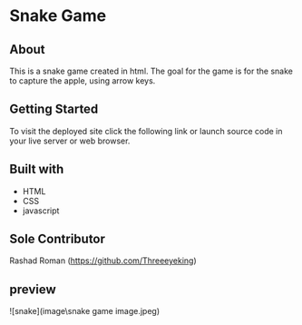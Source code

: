 # Snake Game

## About

This is a snake game created in html. The goal for the game is for the snake to capture the apple, using arrow keys.

## Getting Started

To visit the deployed site click the following link []()
or launch source code in your live server or web browser.

## Built with

* HTML
* CSS
* javascript

## Sole Contributor

Rashad Roman (https://github.com/Threeeyeking)

## preview
![snake](image\snake game image.jpeg)
